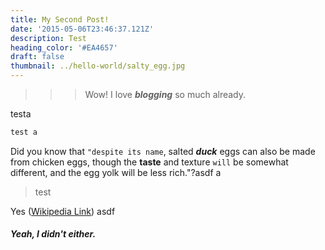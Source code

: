 ```yaml
---
title: My Second Post!
date: '2015-05-06T23:46:37.121Z'
description: Test
heading_color: '#EA4657'
draft: false
thumbnail: ../hello-world/salty_egg.jpg
---
```

> > > Wow! I love _**blogging**_ so much already.

testa

```javascript
test a 
```

Did you know that `"despite its name`, salted _**duck**_ eggs can also be made from chicken eggs, though the **taste** and texture `will` be somewhat different, and the egg yolk will be less rich."?asdf a

> test

Yes ([Wikipedia Link](http://en.wikipedia.org/wiki/Salted_duck_egg)) asdf

##### Yeah, I didn't either.